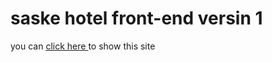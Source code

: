 <h1>saske hotel front-end versin 1</h1>
<p>
  you can <a href="https://sultan-pasha.github.io/hotel/" target="_blank" >click here </a> to show this site 
</p>
